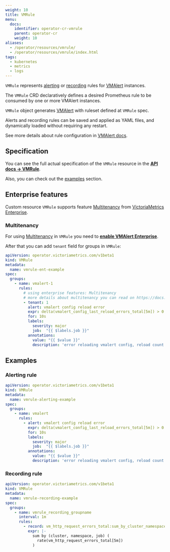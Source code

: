 ```yaml
---
weight: 10
title: VMRule
menu:
  docs:
    identifier: operator-cr-vmrule
    parent: operator-cr
    weight: 10
aliases:
  - /operator/resources/vmrule/
  - /operator/resources/vmrule/index.html
tags:
  - kubernetes
  - metrics
  - logs
---
```

`VMRule` represents [alerting](https://prometheus.io/docs/prometheus/latest/configuration/alerting_rules/)
or [recording](https://prometheus.io/docs/prometheus/latest/configuration/recording_rules/) rules 
for [VMAlert](https://docs.victoriametrics.com/operator/resources/vmalert) instances.

The `VMRule` CRD declaratively defines a desired Prometheus rule to be consumed by one or more VMAlert instances.

`VMRule` object generates [VMAlert](https://docs.victoriametrics.com/operator/resources/vmalert) 
with ruleset defined at `VMRule` spec.

Alerts and recording rules can be saved and applied as YAML files, and dynamically loaded without requiring any restart.

See more details about rule configuration in [VMAlert docs](https://docs.victoriametrics.com/vmalert#quickstart).

## Specification

You can see the full actual specification of the `VMRule` resource in
the **[API docs -> VMRule](https://docs.victoriametrics.com/operator/api#vmrule)**.

Also, you can check out the [examples](#examples) section.

## Enterprise features

Custom resource `VMRule` supports feature [Multitenancy](https://docs.victoriametrics.com/vmalert#multitenancy)
from [VictoriaMetrics Enterprise](https://docs.victoriametrics.com/enterprise#victoriametrics-enterprise).

### Multitenancy

For using [Multitenancy](https://docs.victoriametrics.com/vmalert#multitenancy) in `VMRule`
you need to **[enable VMAlert Enterprise](https://docs.victoriametrics.com/operator/resources/vmalert#enterprise-features)**.

After that you can add `tenant` field for groups in `VMRule`:

```yaml
apiVersion: operator.victoriametrics.com/v1beta1
kind: VMRule
metadata:
  name: vmrule-ent-example
spec:
  groups:
    - name: vmalert-1
      rules:
        # using enterprise features: Multitenancy
        # more details about multitenancy you can read on https://docs.victoriametrics.com/operator/resources/vmalert#multitenancy
        - tenant: 1
          alert: vmalert config reload error
          expr: delta(vmalert_config_last_reload_errors_total[5m]) > 0
          for: 10s
          labels:
            severity: major
            job:  "{{ $labels.job }}"
          annotations:
            value: "{{ $value }}"
            description: 'error reloading vmalert config, reload count for 5 min {{ $value }}'
```

## Examples

### Alerting rule

```yaml
apiVersion: operator.victoriametrics.com/v1beta1
kind: VMRule
metadata:
  name: vmrule-alerting-example
spec:
  groups:
    - name: vmalert
      rules:
        - alert: vmalert config reload error
          expr: delta(vmalert_config_last_reload_errors_total[5m]) > 0
          for: 10s
          labels:
            severity: major
            job:  "{{ $labels.job }}"
          annotations:
            value: "{{ $value }}"
            description: 'error reloading vmalert config, reload count for 5 min {{ $value }}'
```

### Recording rule

```yaml
apiVersion: operator.victoriametrics.com/v1beta1
kind: VMRule
metadata:
  name: vmrule-recording-example
spec:
  groups:
    - name: vmrule_recording_groupname
      interval: 1m
      rules:
        - record: vm_http_request_errors_total:sum_by_cluster_namespace_job:rate:5m
          expr: |-
            sum by (cluster, namespace, job) (
              rate(vm_http_request_errors_total[5m])
            )
```
